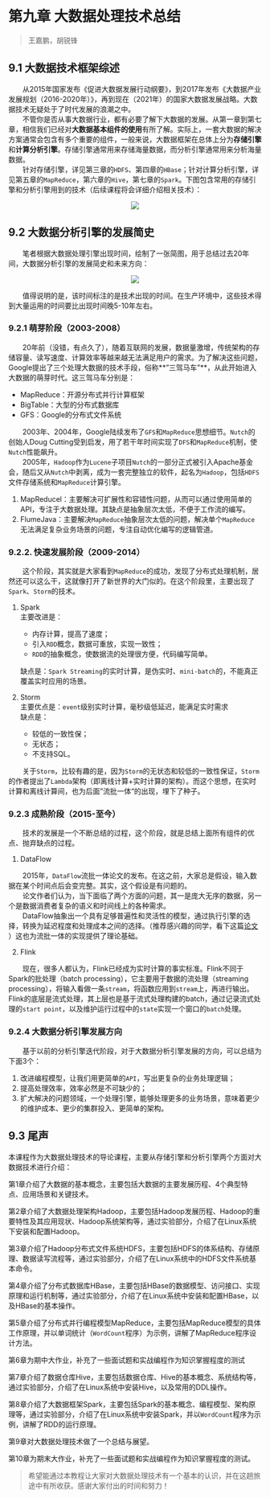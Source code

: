 # 第九章 大数据处理技术总结

> 王嘉鹏，胡锐锋

## 9.1 大数据技术框架综述

&emsp;&emsp;从2015年国家发布《促进大数据发展行动纲要》，到2017年发布《大数据产业发展规划（2016-2020年）》，再到现在（2021年）的国家大数据发展战略。大数据技术无疑处于了时代发展的浪潮之中。  
&emsp;&emsp;不管你是否从事大数据行业，都有必要了解下大数据的发展。从第一章到第七章，相信我们已经对**大数据基本组件的使用**有所了解。实际上，一套大数据的解决方案通常会包含有多个重要的组件，一般来说，大数据框架在总体上分为**存储引擎**和**计算分析引擎**。存储引擎通常用来存储海量数据，而分析引擎通常用来分析海量数据。  
&emsp;&emsp;针对存储引擎，详见第三章的`HDFS`、第四章的`HBase`；针对计算分析引擎，详见第五章的`MapReduce`，第六章的`Hive`，第七章的`Spark`。下图包含常用的存储引擎和分析引擎用到的技术（后续课程将会详细介绍相关技术）：

<center><img src="images/ch08/ch8.1.png"/></center>

## 9.2 大数据分析引擎的发展简史

&emsp;&emsp;笔者根据大数据处理引擎出现时间，绘制了一张简图，用于总结过去20年间，大数据分析引擎的发展简史和未来方向：

<center><img src="images/ch08/ch8.2.png"/></center>

&emsp;&emsp;值得说明的是，该时间标注的是技术出现的时间。在生产环境中，这些技术得到大量运用的时间要比出现时间晚5-10年左右。

### 9.2.1 萌芽阶段（2003-2008）

&emsp;&emsp;20年前（没错，有点久了），随着互联网的发展，数据量激增，传统架构的存储容量、读写速度、计算效率等越来越无法满足用户的需求。为了解决这些问题，Google提出了三个处理大数据的技术手段，俗称**”三驾马车”**，从此开始进入大数据的萌芽时代。这三驾马车分别是：  
- MapReduce：开源分布式并行计算框架
- BigTable：大型的分布式数据库
- GFS：Google的分布式文件系统

&emsp;&emsp;2003年、2004年，Google陆续发布了`GFS`和`MapReduce`思想细节。`Nutch`的创始人Doug Cutting受到启发，用了若干年时间实现了`DFS`和`MapReduce`机制，使`Nutch`性能飙升。  
&emsp;&emsp;2005年，`Hadoop`作为`Lucene`子项目`Nutch`的一部分正式被引入Apache基金会，随后又从`Nutch`中剥离，成为一套完整独立的软件，起名为`Hadoop`，包括`HDFS`文件存储系统和`MapReduce`计算引擎。

1. MapReducel：主要解决可扩展性和容错性问题，从而可以通过使用简单的API，专注于大数据处理。其缺点是抽象层次太低，不便于工作流的编写。  
2. FlumeJava：主要解决`MapReduce`抽象层次太低的问题，解决单个`MapReduce`无法满足复杂业务场景的问题，专注自动优化编写的逻辑管道。

### 9.2.2. 快速发展阶段（2009-2014）

&emsp;&emsp;这个阶段，其实就是大家看到`MapReduce`的成功，发现了分布式处理机制，居然还可以这么干，这就像打开了新世界的大门似的。在这个阶段里，主要出现了`Spark`、`Storm`的技术。 

1. Spark  
    主要改进是：  
    - 内存计算，提高了速度；
    - 引入`RDD`概念，数据可重放，实现一致性；
    - `RDD`的抽象概念，使数据流的处理很方便，代码编写简单。

    缺点是：`Spark Streaming`的实时计算，是伪实时、`mini-batch`的，不能真正覆盖实时应用的场景。

2. Storm  
    主要优点是：`event`级别实时计算，毫秒级低延迟，能满足实时需求  
    缺点是：  
    - 较低的一致性保；
    - 无状态；
    - 不支持SQL。

&emsp;&emsp;关于`Storm`，比较有趣的是，因为`Storm`的无状态和较低的一致性保证，`Storm`的作者提出了`Lambda`架构（即离线计算+实时计算的架构）。而这个思想，在实时计算和离线计算间，也为后面”流批一体“的出现，埋下了种子。

### 9.2.3 成熟阶段（2015-至今）

&emsp;&emsp;技术的发展是一个不断总结的过程，这个阶段，就是总结上面所有组件的优点、抛弃缺点的过程。

1. DataFlow

&emsp;&emsp;2015年，`DataFlow`流批一体论文的发布。在这之前，大家总是假设，输入数据在某个时间点后会变完整。其实，这个假设是有问题的。  
&emsp;&emsp;论文作者们认为，当下面临了两个方面的问题，其一是庞大无序的数据，另一个是数据消费者复杂的语义和时间线上的各种需求。  
&emsp;&emsp;DataFlow抽象出一个具有足够普遍性和灵活性的模型，通过执行引擎的选择，转换为延迟程度和处理成本之间的选择。（推荐感兴趣的同学，看下这篇[论文](https://apparition957.github.io/2020/01/07/%E3%80%8AThe-Dataflow-Model%E3%80%8B%E8%AE%BA%E6%96%87%E7%BF%BB%E8%AF%91) ）这也为流批一体的实现提供了理论基础。

2. Flink

&emsp;&emsp;现在，很多人都认为，Flink已经成为实时计算的事实标准。Flink不同于Spark的批处理（batch processing），它主要用于数据的流处理（streaming processing），将输入看做一条`stream`，将函数应用到`stream`上，再进行输出。Flink的底层是流式处理，其上层也是基于流式处理构建的batch，通过记录流式处理的`start point`，以及维护运行过程中的`state`实现一个窗口的`batch`处理。

### 9.2.4 大数据分析引擎发展方向

&emsp;&emsp;基于以前的分析引擎迭代阶段，对于大数据分析引擎发展的方向，可以总结为下面3个：  
1. 改进编程模型，让我们用更简单的`API`，写出更复杂的业务处理逻辑；
2. 提高处理效率，效率必然是不可缺少的；
3. 扩大解决的问题领域，一个处理引擎，能够处理更多的业务场景，意味着更少的维护成本、更少的集群投入、更简单的架构。

## 9.3 尾声

本课程作为大数据处理技术的导论课程，主要从存储引擎和分析引擎两个方面对大数据技术进行介绍： 

第1章介绍了大数据的基本概念，主要包括大数据的主要发展历程、4个典型特点、应用场景和关键技术。 

第2章介绍了大数据处理架构Hadoop，主要包括Hadoop发展历程、Hadoop的重要特性及其应用现状、Hadoop系统架构等，通过实验部分，介绍了在Linux系统下安装和配置Hadoop。  

第3章介绍了Hadoop分布式文件系统HDFS，主要包括HDFS的体系结构、存储原理、数据读写流程等，通过实验部分，介绍了在Linux系统中的HDFS文件系统基本命令。  

第4章介绍了分布式数据库HBase，主要包括HBase的数据模型、访问接口、实现原理和运行机制等，通过实验部分，介绍了在Linux系统中安装和配置HBase，以及HBase的基本操作。 

第5章介绍了分布式并行编程模型MapReduce，主要包括MapReduce模型的具体工作原理，并以单词统计（`WordCount`程序）为示例，讲解了MapReduce程序设计方法。

第6章为期中大作业，补充了一些面试题和实战编程作为知识掌握程度的测试

第7章介绍了数据仓库Hive，主要包括数据仓库、Hive的基本概念、系统结构等，通过实验部分，介绍了在Linux系统中安装Hive，以及常用的DDL操作。  

第8章介绍了大数据框架Spark，主要包括Spark的基本概念、编程模型、架构原理等，通过实验部分，介绍了在Linux系统中安装Spark，并以`WordCount`程序为示例，讲解了RDD的运行原理。  

第9章对大数据处理技术做了一个总结与展望。

第10章为期末大作业，补充了一些面试题和实战编程作为知识掌握程度的测试。

> 希望能通过本教程让大家对大数据处理技术有一个基本的认识，并在这趟旅途中有所收获。感谢大家付出的时间和努力！
